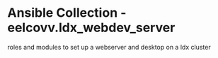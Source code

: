# Ansible Collection - eelcovv.ldx_webdev_server

roles and modules to set up a webserver and desktop on a ldx cluster
